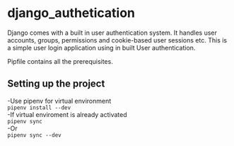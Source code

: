 # django_authetication

Django comes with a built in user authentication system. It handles user accounts, groups, permissions and cookie-based user sessions etc. This is a simple user login application using in built User authentication.

Pipfile contains all the prerequisites.

## Setting up the project
-Use pipenv for virtual environment \
`pipenv install --dev`\
-If virtual enviroment is already activated\
`pipenv sync         `\
-Or\
`pipenv sync --dev   `
